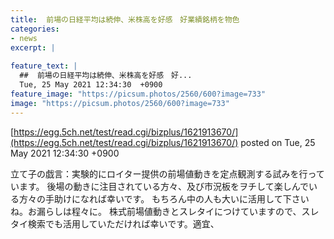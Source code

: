 ```yaml
---
title:  前場の日経平均は続伸、米株高を好感　好業績銘柄を物色  
categories:
- news
excerpt: |
  
feature_text: |
  ##  前場の日経平均は続伸、米株高を好感　好...
  Tue, 25 May 2021 12:34:30  +0900
feature_image: "https://picsum.photos/2560/600?image=733"
image: "https://picsum.photos/2560/600?image=733"
---
```


[https://egg.5ch.net/test/read.cgi/bizplus/1621913670/](https://egg.5ch.net/test/read.cgi/bizplus/1621913670/)
posted on Tue, 25 May 2021 12:34:30  +0900

<!--more-->

立て子の戯言：実験的にロイター提供の前場値動きを定点観測する試みを行っています。 後場の動きに注目されている方々、及び市況板をヲチして楽しんでいる方々の手助けになれば幸いです。 もちろん中の人も大いに活用して下さいね。お漏らしは程々に。 株式前場値動きとスレタイにつけていますので、スレタイ検索でも活用していただければ幸いです。適宜、
